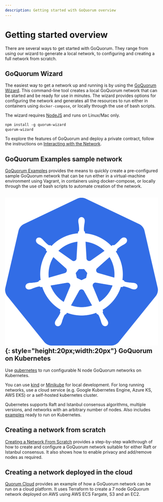 ```yaml
---
description: Getting started with GoQuorum overview
---
```


# Getting started overview

There are several ways to get started with GoQuorum. They range from using our wizard to generate a
local network, to configuring and creating a full network from scratch.

## GoQuorum Wizard

The easiest way to get a network up and running is by using the [GoQuorum Wizard](../../Wizard/GettingStarted).
This command-line tool creates a local GoQuorum network that can be started and be ready for use in minutes.
The wizard provides options for configuring the network and generates all the resources to run either
in containers using `docker-compose`, or locally through the use of bash scripts. 

The wizard requires [NodeJS](https://docs.npmjs.com/downloading-and-installing-node-js-and-npm) and runs on Linux/Mac only. 

```
npm install -g quorum-wizard
quorum-wizard
```

To explore the features of GoQuorum and deploy a private contract, follow the instructions on [Interacting with the Network](../../Wizard/Interacting). 

## GoQuorum Examples sample network

[GoQuorum Examples](../Quorum-Examples) provides the means to quickly create a pre-configured sample GoQuorum
network that can be run either in a virtual-machine environment using Vagrant, in containers using docker-compose,
or locally through the use of bash scripts to automate creation of the network.

## ![k8s-logo](../../images/qubernetes/k8s-logo.png){: style="height:20px;width:20px"} GoQuorum on Kubernetes

Use [qubernetes](https://github.com/jpmorganchase/qubernetes) to run configurable N node GoQuorum networks on Kubernetes.  
   
You can use [kind](https://github.com/jpmorganchase/qubernetes#quickest-start) or [Minikube](https://github.com/jpmorganchase/qubernetes/blob/master/docs/minikube-docs.md) 
for local development.  For long running networks, use a cloud service (e.g. Google Kubernetes Engine, Azure KS, AWS EKS) or a self-hosted kubernetes cluster.

Qubernetes supports Raft and Istanbul consensus algorithms, multiple versions, and networks with an arbitrary number of nodes.
Also includes [examples](https://github.com/jpmorganchase/qubernetes/blob/master/docs/7nodes-on-k8s.md) ready to run on Kubernetes. 

## Creating a network from scratch

[Creating a Network From Scratch](../Creating-A-Network-From-Scratch) provides a step-by-step walkthrough
of how to create and configure a GoQuorum network suitable for either Raft or Istanbul consensus.  It
also shows how to enable privacy and add/remove nodes as required.

## Creating a network deployed in the cloud

[Quorum Cloud](https://github.com/jpmorganchase/quorum-cloud) provides an example of how a GoQuorum network
can be run on a cloud platform.  It uses Terraform to create a 7 node GoQuorum network deployed on AWS
using AWS ECS Fargate, S3 and an EC2.
